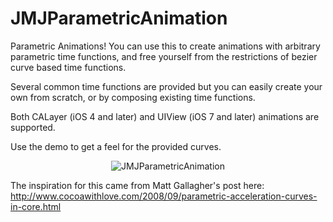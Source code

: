 JMJParametricAnimation
==============================

Parametric Animations! You can use this to create animations with arbitrary parametric time functions, and free yourself from the restrictions of bezier curve based time functions.

Several common time functions are provided but you can easily create your own from scratch, or by composing existing time functions.

Both CALayer (iOS 4 and later) and UIView (iOS 7 and later) animations are supported.

Use the demo to get a feel for the provided curves.

<p align="center" >
  <img src="https://raw.githubusercontent.com/jjackson26/JMJParametricAnimation/master/assets/JMJParametricAnimationDemo-screenshot.png" alt="JMJParametricAnimation" title="JMJParametricAnimation">
</p>

The inspiration for this came from Matt Gallagher's post here: http://www.cocoawithlove.com/2008/09/parametric-acceleration-curves-in-core.html 
